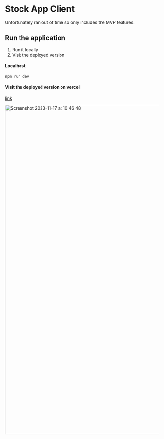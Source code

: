 # Stock App Client

Unfortunately ran out of time so only includes the MVP features.

## Run the application

1) Run it locally
2) Visit the deployed version

#### Localhost

```bash
npm run dev
```

#### Visit the deployed version on vercel

[link](https://stock-app-client-o32be27zz-petiazediter.vercel.app/)

<img width="1078" alt="Screenshot 2023-11-17 at 10 46 48" src="https://github.com/Petiazediter/StockAppClient/assets/49650243/487d9fde-15a4-478f-9ea4-ff23caea6ffd">
